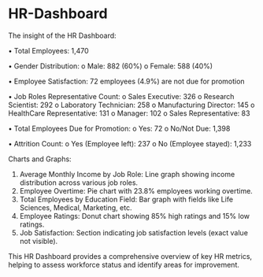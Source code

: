 # HR-Dashboard

The insight of the HR Dashboard:

•	Total Employees: 1,470

•	Gender Distribution:
    o	Male: 882 (60%)
    o	Female: 588 (40%)
    
•	Employee Satisfaction: 72 employees (4.9%) are not due for promotion

•	Job Roles Representative Count:
    o	Sales Executive: 326
    o	Research Scientist: 292
    o	Laboratory Technician: 258
    o	Manufacturing Director: 145
    o	HealthCare Representative: 131
    o	Manager: 102
    o	Sales Representative: 83
    
•	Total Employees Due for Promotion:
    o	Yes: 72
    o	No/Not Due: 1,398
    
•	Attrition Count:
    o	Yes (Employee left): 237
    o	No (Employee stayed): 1,233


Charts and Graphs:
1.	Average Monthly Income by Job Role: Line graph showing income distribution across various job roles.
2.	Employee Overtime: Pie chart with 23.8% employees working overtime.
3.	Total Employees by Education Field: Bar graph with fields like Life Sciences, Medical, Marketing, etc.
4.	Employee Ratings: Donut chart showing 85% high ratings and 15% low ratings.
5.	Job Satisfaction: Section indicating job satisfaction levels (exact value not visible).

This HR Dashboard provides a comprehensive overview of key HR metrics, helping to assess workforce status and identify areas for improvement.

